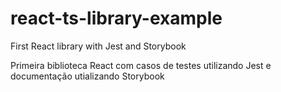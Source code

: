 # react-ts-library-example
First React library with Jest and Storybook

Primeira biblioteca React com casos de testes utilizando Jest e documentação utializando Storybook
